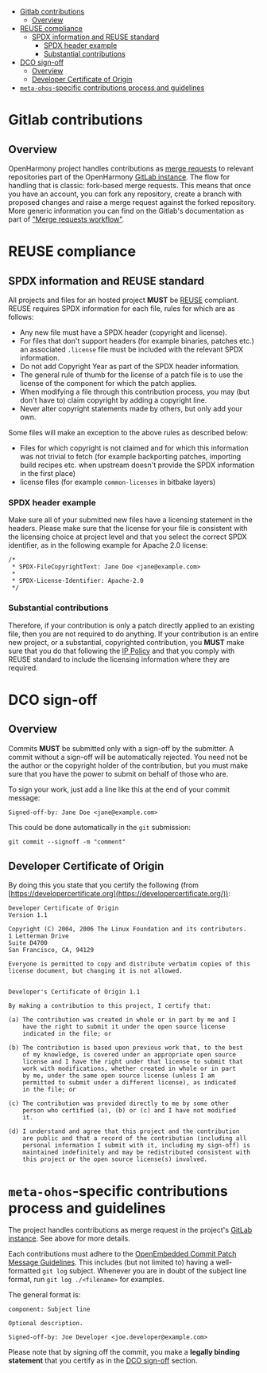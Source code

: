 <!--
SPDX-FileCopyrightText: Huawei Inc.

SPDX-License-Identifier: CC-BY-4.0
-->

-   [Gitlab contributions](#gitlab-contributions)
    -   [Overview](#overview)
-   [REUSE compliance](#reuse-compliance)
    -   [SPDX information and REUSE standard](#spdx-information-and-reuse-standard)
        -   [SPDX header example](#spdx-header-example)
        -   [Substantial contributions](#substantial-contributions)
-   [DCO sign-off](#dco-sign-off)
    -   [Overview](#overview-1)
    -   [Developer Certificate of Origin](#developer-certificate-of-origin)
-   [`meta-ohos`-specific contributions process and guidelines](#meta-ohos-specific-contributions-process-and-guidelines)

# Gitlab contributions

## Overview

OpenHarmony project handles contributions as [merge requests](https://docs.gitlab.com/ee/user/project/merge_requests/) to relevant repositories part of the OpenHarmony [GitLab instance](https://git.ostc-eu.org/OSTC/OHOS). The flow for handling that is classic: fork-based merge requests. This means that once you have an account, you can fork any repository, create a branch with proposed changes and raise a merge request against the forked repository. More generic information you can find on the Gitlab's documentation as part of ["Merge requests workflow"](https://docs.gitlab.com/ee/development/contributing/merge_request_workflow.html).

# REUSE compliance

## SPDX information and REUSE standard

All projects and files for an hosted project **MUST** be [REUSE](https://reuse.software/) compliant. REUSE requires SPDX information for each file, rules for which are as follows:

-   Any new file must have a SPDX header (copyright and license).
-   For files that don't support headers (for example binaries, patches etc.) an associated `.license` file must be included with the relevant SPDX information.
-   Do not add Copyright Year as part of the SPDX header information.
-   The general rule of thumb for the license of a patch file is to use the license of the component for which the patch applies.
-   When modifying a file through this contribution process, you may (but don't have to) claim copyright by adding a copyright line.
-   Never alter copyright statements made by others, but only add your own.

Some files will make an exception to the above rules as described below:

-   Files for which copyright is not claimed and for which this information was not trivial to fetch (for example backporting patches, importing build recipes etc. when upstream doesn't provide the SPDX information in the first place)
-   license files (for example `common-licenses` in bitbake layers)

### SPDX header example

Make sure all of your submitted new files have a licensing statement in the headers. Please make sure that the license for your file is consistent with the licensing choice at project level and that you select the correct SPDX identifier, as in the following example for Apache 2.0 license:

``` text
/*
 * SPDX-FileCopyrightText: Jane Doe <jane@example.com>
 *
 * SPDX-License-Identifier: Apache-2.0
 */
```

### Substantial contributions

Therefore, if your contribution is only a patch directly applied to an existing file, then you are not required to do anything. If your contribution is an entire new project, or a substantial, copyrighted contribution, you **MUST** make sure that you do that following the [IP Policy](https://git.ostc-eu.org/OSTC/OHOS/governance/ip-policy/-/blob/dev/oss/policy/source/sections/section05.rst) and that you comply with REUSE standard to include the licensing information where they are required.

# DCO sign-off

## Overview

Commits **MUST** be submitted only with a sign-off by the submitter. A commit without a sign-off will be automatically rejected. You need not be the author or the copyright holder of the contribution, but you must make sure that you have the power to submit on behalf of those who are.

To sign your work, just add a line like this at the end of your commit message:

``` text
Signed-off-by: Jane Doe <jane@example.com>
```

This could be done automatically in the `git` submission:

``` text
git commit --signoff -m "comment"
```

## Developer Certificate of Origin

By doing this you state that you certify the following (from [https://developercertificate.org](https://developercertificate.org/)):

``` text
Developer Certificate of Origin
Version 1.1

Copyright (C) 2004, 2006 The Linux Foundation and its contributors.
1 Letterman Drive
Suite D4700
San Francisco, CA, 94129

Everyone is permitted to copy and distribute verbatim copies of this
license document, but changing it is not allowed.


Developer's Certificate of Origin 1.1

By making a contribution to this project, I certify that:

(a) The contribution was created in whole or in part by me and I
    have the right to submit it under the open source license
    indicated in the file; or

(b) The contribution is based upon previous work that, to the best
    of my knowledge, is covered under an appropriate open source
    license and I have the right under that license to submit that
    work with modifications, whether created in whole or in part
    by me, under the same open source license (unless I am
    permitted to submit under a different license), as indicated
    in the file; or

(c) The contribution was provided directly to me by some other
    person who certified (a), (b) or (c) and I have not modified
    it.

(d) I understand and agree that this project and the contribution
    are public and that a record of the contribution (including all
    personal information I submit with it, including my sign-off) is
    maintained indefinitely and may be redistributed consistent with
    this project or the open source license(s) involved.
```

# `meta-ohos`-specific contributions process and guidelines

The project handles contributions as merge request in the project's
[GitLab instance](https://git.ostc-eu.org/OSTC/OHOS/meta-ohos). See above for
more details.

Each contributions must adhere to the [OpenEmbedded Commit Patch Message Guidelines](http://www.openembedded.org/wiki/Commit_Patch_Message_Guidelines).
This includes (but not limited to) having a well-formatted `git log` subject.
Whenever you are in doubt of the subject line format, run `git log
./<filename>` for examples.

The general format is:

```
component: Subject line

Optional description.

Signed-off-by: Joe Developer <joe.developer@example.com>
```

Please note that by signing off the commit, you make a **legally binding
statement** that you certify as in the [DCO sign-off](#dco-sign-off) section.
